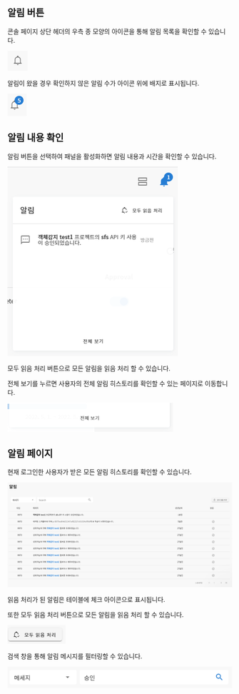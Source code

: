 알림 버튼
-----


콘솔 페이지 상단 헤더의 우측 종 모양의 아이콘을 통해 알림 목록을 확인할 수 있습니다.

![img1](https://raw.githubusercontent.com/vazilcompany/vridge-docs/main/guide/img/getting_started/notification_01.png)  

  

알림이 왔을 경우 확인하지 않은 알림 수가 아이콘 위에 배지로 표시됩니다.

![img1](https://raw.githubusercontent.com/vazilcompany/vridge-docs/main/guide/img/getting_started/notification_02.png)  

  

알림 내용 확인
--------


알림 버튼을 선택하여 패널을 활성화하면 알림 내용과 시간을 확인할 수 있습니다.

![img1](https://raw.githubusercontent.com/vazilcompany/vridge-docs/main/guide/img/getting_started/notification_03.png)  

  

모두 읽음 처리 버튼으로 모든 알림을 읽음 처리 할 수 있습니다.

  

전체 보기를 누르면 사용자의 전체 알림 히스토리를 확인할 수 있는 페이지로 이동합니다.

![img1](https://raw.githubusercontent.com/vazilcompany/vridge-docs/main/guide/img/getting_started/notification_04.png)  

  

  

  

알림 페이지
------


현재 로그인한 사용자가 받은 모든 알림 히스토리를 확인할 수 있습니다.

![img1](https://raw.githubusercontent.com/vazilcompany/vridge-docs/main/guide/img/getting_started/notification_05.png)  

  

읽음 처리가 된 알림은 테이블에 체크 아이콘으로 표시됩니다.

또한 모두 읽음 처리 버튼으로 모든 알림을 읽음 처리 할 수 있습니다.

  

![img1](https://raw.githubusercontent.com/vazilcompany/vridge-docs/main/guide/img/getting_started/notification_06.png)  

  

검색 창을 통해 알림 메시지를 필터링할 수 있습니다.

![img1](https://raw.githubusercontent.com/vazilcompany/vridge-docs/main/guide/img/getting_started/notification_07.png)  
